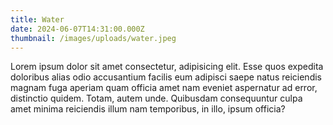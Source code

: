```yaml
---
title: Water
date: 2024-06-07T14:31:00.000Z
thumbnail: /images/uploads/water.jpeg
---
```

Lorem ipsum dolor sit amet consectetur, adipisicing elit. Esse quos expedita doloribus alias odio accusantium facilis eum adipisci saepe natus reiciendis magnam fuga aperiam quam officia amet nam eveniet aspernatur ad error, distinctio quidem. Totam, autem unde. Quibusdam consequuntur culpa amet minima reiciendis illum nam temporibus, in illo, ipsum officia?
